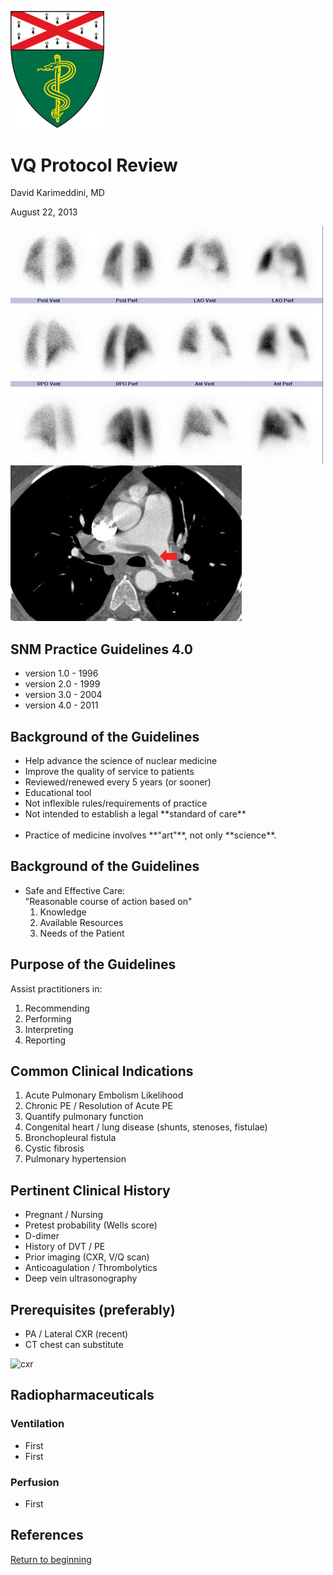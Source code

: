 <img src="img/YSM_Shield_trans.gif" width="150px" 
style="background:transparent;border:none;box-shadow:none" />
# VQ Protocol Review

David Karimeddini, MD

August 22, 2013



![vqscan](img/vq_scan.jpg)  
![cta](img/cta_pe.jpg)



## SNM Practice Guidelines 4.0
<!--p style="text-align: left">
Left aligned text
</p>-->

* version 1.0 - 1996
* version 2.0 - 1999
* version 3.0 - 2004
* version 4.0 - 2011



## Background of the Guidelines
  
<ul>
  <li class="fragment">
    Help advance the science of nuclear medicine
  </li>
  <li class="fragment">
    Improve the quality of service to patients
  </li>
  <li class="fragment">
    Reviewed/renewed every 5 years (or sooner)
  </li>
  <li class="fragment">
    Educational tool
  </li>
  <li class="fragment">
    Not inflexible rules/requirements of practice
  </li>
  <li class="fragment">
    Not intended to establish a legal **standard of care**
  </li>
  <br /> 
  <li class="fragment">
    Practice of medicine involves **"art"**, not only **science**.  
  </li>
</ul>



## Background of the Guidelines
  
<ul>
  <li>
    Safe and Effective Care:<br /> "Reasonable course of action based on"
    <ol>
      <li>Knowledge</li>
      <li>Available Resources</li>
      <li>Needs of the Patient</li>
    </ol>
  </li>
</ul>



## Purpose of the Guidelines

Assist practitioners in:

1. Recommending
1. Performing
1. Interpreting
1. Reporting



## Common Clinical Indications

1. Acute Pulmonary Embolism Likelihood
1. Chronic PE / Resolution of Acute PE
1. Quantify pulmonary function
1. Congenital heart / lung disease (shunts, stenoses, fistulae)
1. Bronchopleural fistula
1. Cystic fibrosis
1. Pulmonary hypertension



## Pertinent Clinical History

* Pregnant / Nursing
* Pretest probability (Wells score)
* D-dimer
* History of DVT / PE
* Prior imaging (CXR, V/Q scan)
* Anticoagulation / Thrombolytics
* Deep vein ultrasonography



## Prerequisites (preferably)

* PA / Lateral CXR (recent)
* CT chest can substitute

![cxr]()



## Radiopharmaceuticals

### Ventilation

* First
* First

### Perfusion

* First



## References

[Return to beginning](#/1)
